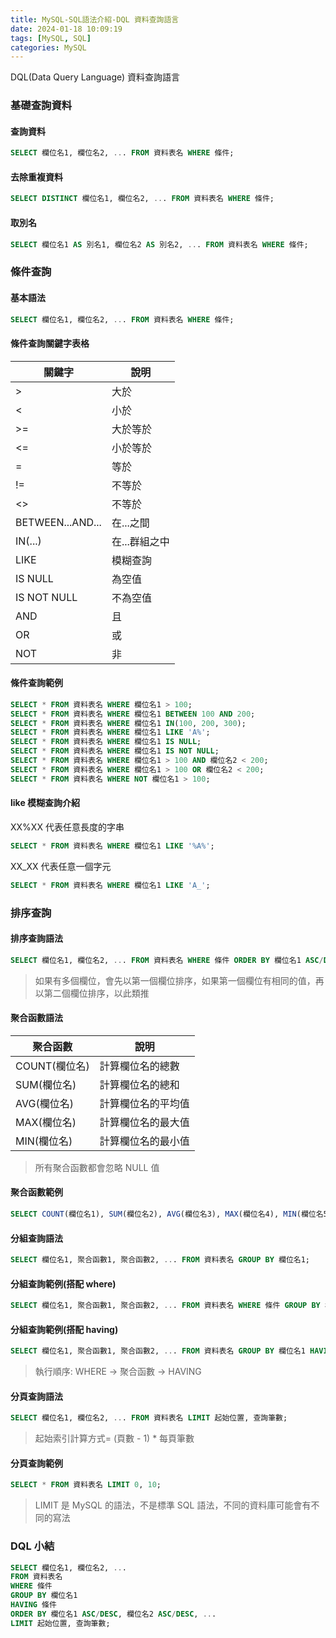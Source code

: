 ```yaml
---
title: MySQL-SQL語法介紹-DQL 資料查詢語言
date: 2024-01-18 10:09:19
tags: [MySQL, SQL]
categories: MySQL
---
```


DQL(Data Query Language) 資料查詢語言

<!-- more -->

### 基礎查詢資料

#### 查詢資料

```sql
SELECT 欄位名1, 欄位名2, ... FROM 資料表名 WHERE 條件;
```

#### 去除重複資料

```sql
SELECT DISTINCT 欄位名1, 欄位名2, ... FROM 資料表名 WHERE 條件;
```

#### 取別名

```sql
SELECT 欄位名1 AS 別名1, 欄位名2 AS 別名2, ... FROM 資料表名 WHERE 條件;
```

### 條件查詢

#### 基本語法

```sql
SELECT 欄位名1, 欄位名2, ... FROM 資料表名 WHERE 條件;
```

#### 條件查詢關鍵字表格

| 關鍵字           | 說明          |
| ---------------- | ------------- |
| >                | 大於          |
| <                | 小於          |
| >=               | 大於等於      |
| <=               | 小於等於      |
| =                | 等於          |
| !=               | 不等於        |
| <>               | 不等於        |
| BETWEEN...AND... | 在...之間     |
| IN(...)          | 在...群組之中 |
| LIKE             | 模糊查詢      |
| IS NULL          | 為空值        |
| IS NOT NULL      | 不為空值      |
| AND              | 且            |
| OR               | 或            |
| NOT              | 非            |

#### 條件查詢範例

```sql
SELECT * FROM 資料表名 WHERE 欄位名1 > 100;
SELECT * FROM 資料表名 WHERE 欄位名1 BETWEEN 100 AND 200;
SELECT * FROM 資料表名 WHERE 欄位名1 IN(100, 200, 300);
SELECT * FROM 資料表名 WHERE 欄位名1 LIKE 'A%';
SELECT * FROM 資料表名 WHERE 欄位名1 IS NULL;
SELECT * FROM 資料表名 WHERE 欄位名1 IS NOT NULL;
SELECT * FROM 資料表名 WHERE 欄位名1 > 100 AND 欄位名2 < 200;
SELECT * FROM 資料表名 WHERE 欄位名1 > 100 OR 欄位名2 < 200;
SELECT * FROM 資料表名 WHERE NOT 欄位名1 > 100;
```

#### like 模糊查詢介紹

XX%XX 代表任意長度的字串

```sql
SELECT * FROM 資料表名 WHERE 欄位名1 LIKE '%A%';
```

XX_XX 代表任意一個字元

```sql
SELECT * FROM 資料表名 WHERE 欄位名1 LIKE 'A_';
```

### 排序查詢

#### 排序查詢語法

```sql
SELECT 欄位名1, 欄位名2, ... FROM 資料表名 WHERE 條件 ORDER BY 欄位名1 ASC/DESC, 欄位名2 ASC/DESC, ...;
```

> 如果有多個欄位，會先以第一個欄位排序，如果第一個欄位有相同的值，再以第二個欄位排序，以此類推

#### 聚合函數語法

| 聚合函數      | 說明               |
| ------------- | ------------------ |
| COUNT(欄位名) | 計算欄位名的總數   |
| SUM(欄位名)   | 計算欄位名的總和   |
| AVG(欄位名)   | 計算欄位名的平均值 |
| MAX(欄位名)   | 計算欄位名的最大值 |
| MIN(欄位名)   | 計算欄位名的最小值 |

> 所有聚合函數都會忽略 NULL 值

#### 聚合函數範例

```sql
SELECT COUNT(欄位名1), SUM(欄位名2), AVG(欄位名3), MAX(欄位名4), MIN(欄位名5) FROM 資料表名;
```

#### 分組查詢語法

```sql
SELECT 欄位名1, 聚合函數1, 聚合函數2, ... FROM 資料表名 GROUP BY 欄位名1;
```

#### 分組查詢範例(搭配 where)

```sql
SELECT 欄位名1, 聚合函數1, 聚合函數2, ... FROM 資料表名 WHERE 條件 GROUP BY 欄位名1;
```

#### 分組查詢範例(搭配 having)

```sql
SELECT 欄位名1, 聚合函數1, 聚合函數2, ... FROM 資料表名 GROUP BY 欄位名1 HAVING 條件;
```

> 執行順序: WHERE -> 聚合函數 -> HAVING

#### 分頁查詢語法

```sql
SELECT 欄位名1, 欄位名2, ... FROM 資料表名 LIMIT 起始位置, 查詢筆數;
```

> 起始索引計算方式= (頁數 - 1) \* 每頁筆數

#### 分頁查詢範例

```sql
SELECT * FROM 資料表名 LIMIT 0, 10;
```

> LIMIT 是 MySQL 的語法，不是標準 SQL 語法，不同的資料庫可能會有不同的寫法

### DQL 小結

```sql
SELECT 欄位名1, 欄位名2, ...
FROM 資料表名
WHERE 條件
GROUP BY 欄位名1
HAVING 條件
ORDER BY 欄位名1 ASC/DESC, 欄位名2 ASC/DESC, ...
LIMIT 起始位置, 查詢筆數;
```
